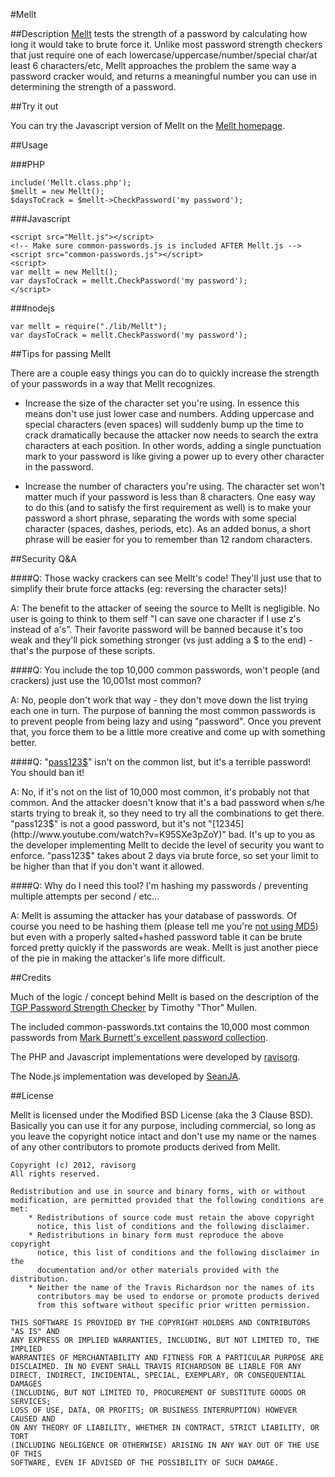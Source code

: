 #Mellt

##Description
[Mellt](http://mel.lt/) tests the strength of a password by calculating how long it would take to brute force it. Unlike most password strength checkers that just require one of each lowercase/uppercase/number/special char/at least 6 characters/etc, Mellt approaches the problem the same way a password cracker would, and returns a meaningful number you can use in determining the strength of a password. 

##Try it out

You can try the Javascript version of Mellt on the [Mellt homepage](http://mel.lt/).

##Usage

###PHP

	include('Mellt.class.php');
	$mellt = new Mellt();
	$daysToCrack = $mellt->CheckPassword('my password');
	
###Javascript
	
	<script src="Mellt.js"></script>
	<!-- Make sure common-passwords.js is included AFTER Mellt.js -->
	<script src="common-passwords.js"></script>
	<script>
	var mellt = new Mellt();
	var daysToCrack = mellt.CheckPassword('my password');
	</script>

###nodejs

	var mellt = require("./lib/Mellt");
	var daysToCrack = mellt.CheckPassword('my password');

##Tips for passing Mellt

There are a couple easy things you can do to quickly increase the strength of your passwords in a way that Mellt recognizes.

- Increase the size of the character set you're using. In essence this means don't use just lower case and numbers. Adding uppercase and special characters (even spaces) will suddenly bump up the time to crack dramatically because the attacker now needs to search the extra characters at each position. In other words, adding a single punctuation mark to your password is like giving a power up to every other character in the password.

- Increase the number of characters you're using. The character set won't matter much if your password is less than 8 characters. One easy way to do this (and to satisfy the first requirement as well) is to make your password a short phrase, separating the words with some special character (spaces, dashes, periods, etc). As an added bonus, a short phrase will be easier for you to remember than 12 random characters.

##Security Q&A

####Q: Those wacky crackers can see Mellt's code! They'll just use that to simplify their brute force attacks (eg: reversing the character sets)!

A: The benefit to the attacker of seeing the source to Mellt is negligible. No user is going to think to them self "I can save one character if I use z's instead of a's". Their favorite password will be banned because it's too weak and they'll pick something stronger (vs just adding a $ to the end) - that's the purpose of these scripts.

####Q: You include the top 10,000 common passwords, won't people (and crackers) just use the 10,001st most common?

A: No, people don't work that way - they don't move down the list trying each one in turn. The purpose of banning the most common passwords is to prevent people from being lazy and using "password". Once you prevent that, you force them to be a little more creative and come up with something better.

####Q: "[pass123$](http://pastebin.com/b79cJV5f)" isn't on the common list, but it's a terrible password! You should ban it!

A: No, if it's not on the list of 10,000 most common, it's probably not that common. And the attacker doesn't know that it's a bad password when s/he starts trying to break it, so they need to try all the combinations to get there. "pass123$" is not a good password, but it's not "[12345](http://www.youtube.com/watch?v=K95SXe3pZoY)" bad. It's up to you as the developer implementing Mellt to decide the level of security you want to enforce. "pass123$" takes about 2 days via brute force, so set your limit to be higher than that if you don't want it allowed.

####Q: Why do I need this tool? I'm hashing my passwords / preventing multiple attempts per second / etc...

A: Mellt is assuming the attacker has your database of passwords. Of course you need to be hashing them (please tell me you're [not using MD5](http://codahale.com/how-to-safely-store-a-password/)) but even with a properly salted+hashed password table it can be brute forced pretty quickly if the passwords are weak. Mellt is just another piece of the pie in making the attacker's life more difficult.

##Credits

Much of the logic / concept behind Mellt is based on the description of the [TGP Password Strength Checker](http://www.hammerofgod.com/passwordcheck.aspx) by Timothy "Thor" Mullen.

The included common-passwords.txt contains the 10,000 most common passwords from [Mark Burnett's excellent password collection](http://xato.net/passwords/more-top-worst-passwords/).

The PHP and Javascript implementations were developed by [ravisorg](https://github.com/ravisorg).

The Node.js implementation was developed by [SeanJA](https://github.com/SeanJA).

##License

Mellt is licensed under the Modified BSD License (aka the 3 Clause BSD). Basically you can use it for any purpose, including commercial, so long as you leave the copyright notice intact and don't use my name or the names of any other contributors to promote products derived from Mellt.

	Copyright (c) 2012, ravisorg
	All rights reserved.
	
	Redistribution and use in source and binary forms, with or without
	modification, are permitted provided that the following conditions are met:
	    * Redistributions of source code must retain the above copyright
	      notice, this list of conditions and the following disclaimer.
	    * Redistributions in binary form must reproduce the above copyright
	      notice, this list of conditions and the following disclaimer in the
	      documentation and/or other materials provided with the distribution.
	    * Neither the name of the Travis Richardson nor the names of its 
	      contributors may be used to endorse or promote products derived 
	      from this software without specific prior written permission.
	
	THIS SOFTWARE IS PROVIDED BY THE COPYRIGHT HOLDERS AND CONTRIBUTORS "AS IS" AND
	ANY EXPRESS OR IMPLIED WARRANTIES, INCLUDING, BUT NOT LIMITED TO, THE IMPLIED
	WARRANTIES OF MERCHANTABILITY AND FITNESS FOR A PARTICULAR PURPOSE ARE
	DISCLAIMED. IN NO EVENT SHALL TRAVIS RICHARDSON BE LIABLE FOR ANY
	DIRECT, INDIRECT, INCIDENTAL, SPECIAL, EXEMPLARY, OR CONSEQUENTIAL DAMAGES
	(INCLUDING, BUT NOT LIMITED TO, PROCUREMENT OF SUBSTITUTE GOODS OR SERVICES;
	LOSS OF USE, DATA, OR PROFITS; OR BUSINESS INTERRUPTION) HOWEVER CAUSED AND
	ON ANY THEORY OF LIABILITY, WHETHER IN CONTRACT, STRICT LIABILITY, OR TORT
	(INCLUDING NEGLIGENCE OR OTHERWISE) ARISING IN ANY WAY OUT OF THE USE OF THIS
	SOFTWARE, EVEN IF ADVISED OF THE POSSIBILITY OF SUCH DAMAGE.